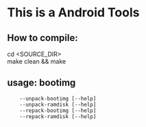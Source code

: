 This is a Android Tools
=========================

How to compile:
-------------------------
cd \<SOURCE_DIR\>  
make clean && make  
  
usage: bootimg
-------------------------
        --unpack-bootimg [--help]  
        --unpack-ramdisk [--help]  
        --repack-bootimg [--help]  
        --repack-ramdisk [--help]  

